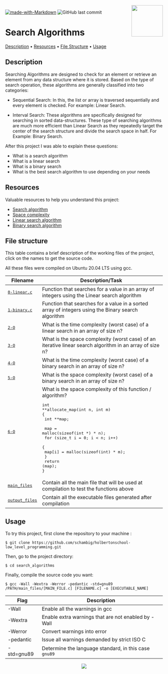<img align='right' src='https://user-images.githubusercontent.com/5713670/87202985-820dcb80-c2b6-11ea-9f56-7ec461c497c3.gif' width='100'>

[![made-with-Markdown](https://img.shields.io/badge/Made%20with-Markdown-1f425f.svg)](http://commonmark.org)
![GitHub last commit](https://img.shields.io/github/last-commit/schambig/holbertonschool-low_level_programming)

# Search Algorithms

[Description](#description)</a> • [Resources](#resources) • [File Structure](#file-structure) • [Usage](#usage)

## Description

Searching Algorithms are designed to check for an element or retrieve an element from any data structure where it is stored. Based on the type of search operation, these algorithms are generally classified into two categories:

* Sequential Search: In this, the list or array is traversed sequentially and every element is checked. For example: Linear Search.

* Interval Search: These algorithms are specifically designed for searching in sorted data-structures. These type of searching algorithms are much more efficient than Linear Search as they repeatedly target the center of the search structure and divide the search space in half. For Example: Binary Search.

After this project I was able to explain these questions:

* What is a search algorithm
* What is a linear search
* What is a binary search
* What is the best search algorithm to use depending on your needs

## Resources

Valuable resources to help you understand this project:

* [Search algorithm](https://en.wikipedia.org/wiki/Search_algorithm)
* [Space complexity](https://www.geeksforgeeks.org/g-fact-86/)
* [Linear search algorithm](https://en.wikipedia.org/wiki/Linear_search)
* [Binary search algorithm](https://en.wikipedia.org/wiki/Binary_search_algorithm)

## File structure

This table contains a brief description of the working files of the project, click on the names to get the source code.

All these files were compiled on Ubuntu 20.04 LTS using gcc.

| Filename | Description/Task |
| --- | --- |
| <pre>[0-linear.c](0-linear.c)</pre> | Function that searches for a value in an array of integers using the Linear search algorithm |
| <pre>[1-binary.c](1-binary.c)</pre> | Function that searches for a value in a sorted array of integers using the Binary search algorithm |
| <pre>[2-O](2-O)</pre> | What is the time complexity (worst case) of a linear search in an array of size n? |
| <pre>[3-O](3-O)</pre> | What is the space complexity (worst case) of an iterative linear search algorithm in an array of size n? |
| <pre>[4-O](4-O)</pre> | What is the time complexity (worst case) of a binary search in an array of size n? |
| <pre>[5-O](5-O)</pre> | What is the space complexity (worst case) of a binary search in an array of size n? |
| <pre>[6-O](6-O)</pre> | What is the space complexity of this function / algorithm? <pre>int **allocate_map(int n, int m)<br>{<br>  int **map;<br><br>  map = malloc(sizeof(int *) * n);<br>  for (size_t i = 0; i < n; i++)<br>  {<br>    map[i] = malloc(sizeof(int) * m);<br>  }<br>  return (map);<br>}</pre> |
| <pre>[main_files](main_files)</pre> | Contain all the main file that will be used at compilation to test the functions above |
| <pre>[output_files](output_files)</pre> | Contain all the executable files generated after compilation |

## Usage

To try this project, first clone the repository to your machine :

```
$ git clone https://github.com/schambig/holbertonschool-low_level_programming.git
```

Then, go to the project directory:

```
$ cd search_algorithms
```

Finally, compile the source code you want:

```
$ gcc -Wall -Wextra -Werror -pedantic -std=gnu89 /PATH/main_files/[MAIN_FILE.c] [FILENAME.c] -o [EXECUTABLE_NAME]
```

| Flag | Description |
| --- | --- |
| -Wall | Enable all the warnings in gcc |
| -Wextra | Enable extra warnings that are not enabled by -Wall |
| -Werror | Convert warnings into error |
| -pedantic | Issue all warnings demanded by strict ISO C |
| -std=gnu89 | Determine the language standard, in this case `gnu89` |

<p align="center">
  <img src="https://capsule-render.vercel.app/api?type=waving&color=gradient&height=60&section=footer"/>
</p>
